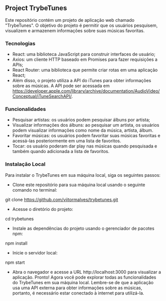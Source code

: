 <h2>Project TrybeTunes</h2>

Este repositório contém um projeto de aplicação web chamado "TrybeTunes". O objetivo do projeto é permitir que os usuários pesquisem, visualizem e armazenem informações sobre suas músicas favoritas.

<h3>Tecnologias</h3>

- React: uma biblioteca JavaScript para construir interfaces de usuário;
- Axios: um cliente HTTP baseado em Promises para fazer requisições a APIs;
- React Router: uma biblioteca que permite criar rotas em uma aplicação React;
- Além disso, o projeto utiliza a API do iTunes para obter informações sobre as músicas. A API pode ser acessada em https://developer.apple.com/library/archive/documentation/AudioVideo/Conceptual/iTuneSearchAPI/.

<h3>Funcionalidades</h3>

- Pesquisar artistas: os usuários podem pesquisar álbuns por artista;
- Visualizar informações dos álbuns: ao pesquisar um artista, os usuários podem visualizar informações como nome da música, artista, álbum.
- Favoritar músicas: os usuários podem favoritar suas músicas favoritas e acessá-las posteriormente em uma lista de favoritos.
- Tocar: os usuário poderam dar play nas músicas quando pesquisada e também quando adicionada a lista de favoritos.

<h3>Instalação Local</h3>

Para instalar o TrybeTunes em sua máquina local, siga os seguintes passos:

- Clone este repositório para sua máquina local usando o seguinte comando no terminal:

git clone https://github.com/viitormalves/trybetunes.git

- Acesse o diretório do projeto:

cd trybetunes

- Instale as dependências do projeto usando o gerenciador de pacotes npm:

npm install

- Inicie o servidor local:

npm start

- Abra o navegador e acesse a URL http://localhost:3000 para visualizar a aplicação.
Pronto! Agora você pode explorar todas as funcionalidades do TrybeTunes em sua máquina local. Lembre-se de que a aplicação usa uma API externa para obter informações sobre as músicas, portanto, é necessário estar conectado à internet para utilizá-la.
